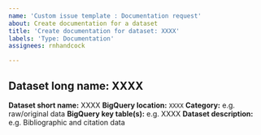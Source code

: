 ```yaml
---
name: 'Custom issue template : Documentation request'
about: Create documentation for a dataset
title: 'Create documentation for dataset: XXXX'
labels: 'Type: Documentation'
assignees: rnhandcock

---
```

## Dataset long name: XXXX
**Dataset short name:** XXXX
**BigQuery location:** `XXXX`
**Category:** e.g. raw/original data
**BigQuery key table(s):** e.g. XXXX
**Dataset description:** e.g. Bibliographic and citation data
